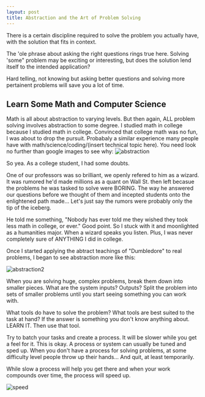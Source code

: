 ```yaml
---
layout: post
title: Abstraction and the Art of Problem Solving
---
```


There is a certain discipline required to solve the problem you actually have, with the solution that fits in context.

The 'ole phrase about asking the right questions rings true here. Solving 'some" problem may be exciting or interesting, but does the solution lend itself to the intended application?

Hard telling, not knowing but asking better questions and solving more pertainent problems will save you a lot of time.

Learn Some Math and Computer Science
---------------

Math is all about abstraction to varying levels. But then again, ALL problem solving involves abstraction to some degree. I studied math in college because I studied math in college. Convinced that college math was no fun, I was about to drop the pursuit. Probabaly a similar experience many people have with math/science/coding/(insert technical topic here). You need look no further than google images to see why:
![abstraction](http://www.ais.uni-bonn.de/images/Neural_Abstraction_Pyramid.png)

So yea. As a college student, I had some doubts.

One of our professors was so brilliant, we openly refered to him as a wizard. It was rumored he'd made millions as a quant on Wall St. then left becasue the problems he was tasked to solve were BORING. The way he answered our questions before we thought of them and incepted students onto the enlightened path made... Let's just say the rumors were probably only the tip of the iceberg.

He told me something, "Nobody has ever told me they wished they took less math in college, or ever." Good point. So I stuck with it and moonlighted as a humanities major. When a wizard speaks you listen. Plus, I was never completely sure of ANYTHING I did in college.

 Once I started applying the abtract teachings of "Dumbledore" to real problems, I began to see abstraction more like this:
 
 ![abstraction2](http://1.bp.blogspot.com/_-npANwAIWWE/TAgGTeahBbI/AAAAAAAAAPE/g87KbdAwqyg/s1600/fractal-8215.jpg)
 
 When you are solving huge, complex problems, break them down into smaller pieces. What are the system inputs? Outputs? Split the problem into sets of smaller problems until you start seeing something you can work with. 
 
 What tools do have to solve the problem? What tools are best suited to the task at hand? If the answer is something you don't know anything about. LEARN IT. Then use that tool.
 
 Try to batch your tasks and create a process. It will be slower while you get a feel for it. This is okay. A process or system can usually be tuned and sped up. When you don't have a process for solving problems, at some difficulty level people throw up their hands... And quit, at least temporarily.
 
 While slow a process will help you get there and when your work compounds over time, the process will speed up.
 
 ![speed](http://pentahoadmin.files.wordpress.com/2011/03/fast_track1.jpg)


